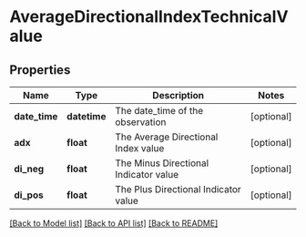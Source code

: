 # AverageDirectionalIndexTechnicalValue

## Properties
Name | Type | Description | Notes
------------ | ------------- | ------------- | -------------
**date_time** | **datetime** | The date_time of the observation | [optional] 
**adx** | **float** | The Average Directional Index value | [optional] 
**di_neg** | **float** | The Minus Directional Indicator value | [optional] 
**di_pos** | **float** | The Plus Directional Indicator value | [optional] 

[[Back to Model list]](../README.md#documentation-for-models) [[Back to API list]](../README.md#documentation-for-api-endpoints) [[Back to README]](../README.md)


